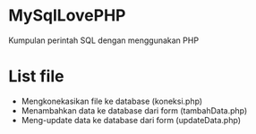 # MySqlLovePHP
Kumpulan perintah SQL dengan menggunakan PHP


# List file
- Mengkonekasikan file ke database (koneksi.php)
- Menambahkan data ke database dari form (tambahData.php)
- Meng-update data ke database dari form (updateData.php)
